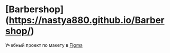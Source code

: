 # [Barbershop] (https://nastya880.github.io/Barbershop/)

Учебный проект по макету в [Figma](https://www.figma.com/file/fDZmhKaG2UoWWcWDWgxEYS/HTML-1-%2F-%D0%91%D0%B0%D1%80%D0%B1%D0%B5%D1%80%D1%88%D0%BE%D0%BF-%E2%AD%90%EF%B8%8F?node-id=0%3A202)
